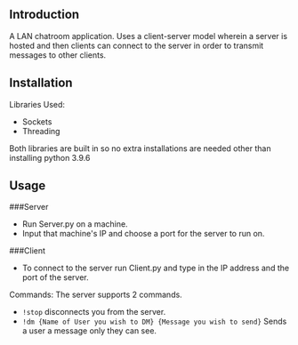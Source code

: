 Introduction
------------

A LAN chatroom application. Uses a client-server model wherein a server is hosted and then clients can connect to the server in order to transmit messages to other clients.

Installation
-------------

Libraries Used:
 - Sockets
 - Threading

Both libraries are built in so no extra installations are needed other than installing python 3.9.6

Usage
-----
###Server
- Run Server.py on a machine.
- Input that machine's IP and choose a port for the server to run on. 

###Client
- To connect to the server run Client.py and type in the IP address and the port of the server.

Commands:
The server supports 2 commands.

- ```!stop``` disconnects you from the server.
- ```!dm {Name of User you wish to DM} {Message you wish to send}``` Sends a user a message only they can see.
